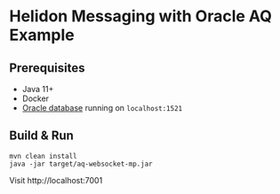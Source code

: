 # Helidon Messaging with Oracle AQ Example

## Prerequisites
* Java 11+ 
* Docker
* [Oracle database](../README.md) running on `localhost:1521`

## Build & Run
```shell
mvn clean install
java -jar target/aq-websocket-mp.jar
```
Visit http://localhost:7001

